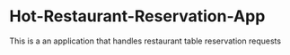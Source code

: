 # Hot-Restaurant-Reservation-App
This is a an application that handles restaurant table reservation requests
